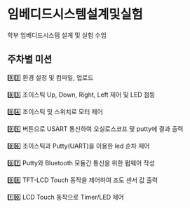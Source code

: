 # 임베디드시스템설계및실험

학부 임베디드시스템 설계 및 실험 수업

## 주차별 미션

:zero::two: 환경 설정 및 컴파일, 업로드

:zero::three: 조이스틱 Up, Down, Right, Left 제어 및 LED 점등

:zero::four: 조이스틱 및 스위치로 모터 제어

:zero::five: 버튼으로 USART 통신하여 오실로스코프 및 putty에 결과 출력

:zero::six: 조이스틱과 Putty(UART)을 이용한 led 순차 제어

:zero::seven: Putty와 Bluetooth 모듈간 통신을 위한 펌웨어 작성

:zero::eight: TFT-LCD Touch 동작을 제어하여 조도 센서 값 출력

:one::zero: LCD Touch 동작으로 Timer/LED 제어 
